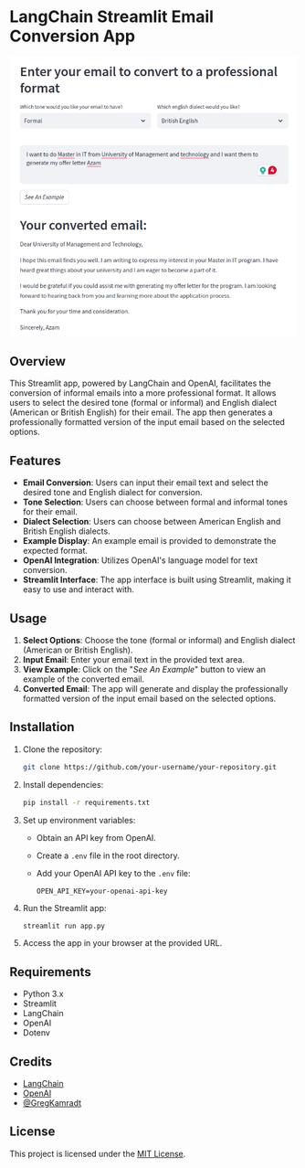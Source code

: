 # LangChain Streamlit Email Conversion App

![Screenshot from 2024-03-18 23-04-57.png](Screenshot%20from%202024-03-18%2023-04-57.png)
## Overview

This Streamlit app, powered by LangChain and OpenAI, facilitates the conversion of informal emails into a more professional format. It allows users to select the desired tone (formal or informal) and English dialect (American or British English) for their email. The app then generates a professionally formatted version of the input email based on the selected options.

## Features

- **Email Conversion**: Users can input their email text and select the desired tone and English dialect for conversion.
- **Tone Selection**: Users can choose between formal and informal tones for their email.
- **Dialect Selection**: Users can choose between American English and British English dialects.
- **Example Display**: An example email is provided to demonstrate the expected format.
- **OpenAI Integration**: Utilizes OpenAI's language model for text conversion.
- **Streamlit Interface**: The app interface is built using Streamlit, making it easy to use and interact with.

## Usage

1. **Select Options**: Choose the tone (formal or informal) and English dialect (American or British English).
2. **Input Email**: Enter your email text in the provided text area.
3. **View Example**: Click on the "*See An Example*" button to view an example of the converted email.
4. **Converted Email**: The app will generate and display the professionally formatted version of the input email based on the selected options.

## Installation

1. Clone the repository:

    ```bash
    git clone https://github.com/your-username/your-repository.git
    ```

2. Install dependencies:

    ```bash
    pip install -r requirements.txt
    ```

3. Set up environment variables:

    - Obtain an API key from OpenAI.
    - Create a `.env` file in the root directory.
    - Add your OpenAI API key to the `.env` file:

        ```
        OPEN_API_KEY=your-openai-api-key
        ```

4. Run the Streamlit app:

    ```bash
    streamlit run app.py
    ```

5. Access the app in your browser at the provided URL.

## Requirements

- Python 3.x
- Streamlit
- LangChain
- OpenAI
- Dotenv

## Credits

- [LangChain](https://www.langchain.com/)
- [OpenAI](https://openai.com/)
- [@GregKamradt](https://github.com/gkamradt)

## License

This project is licensed under the [MIT License](LICENSE).
